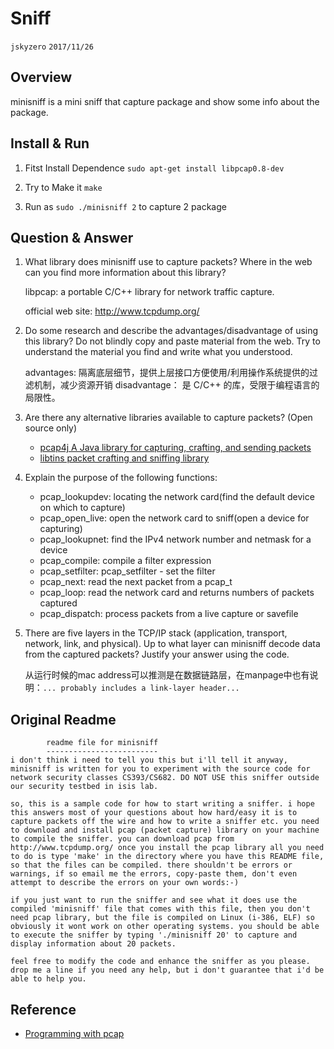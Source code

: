 # Sniff
`jskyzero` `2017/11/26`

## Overview

minisniff is a mini sniff that capture package and show some info about the package.

## Install & Run
1. Fitst Install Dependence `sudo apt-get install libpcap0.8-dev`

2. Try to Make it `make`

3. Run as `sudo ./minisniff 2` to capture 2 package

## Question & Answer

1. What library does minisniff use to capture packets? Where in the web can you find more information about this library?

	libpcap: a portable C/C++ library for network traffic capture.

	official web site: http://www.tcpdump.org/

2. Do some research and describe the advantages/disadvantage of using this library? Do not blindly copy and paste material from the web. Try to understand the material you find and write what you understood.

	advantages: 隔离底层细节，提供上层接口方便使用/利用操作系统提供的过滤机制，减少资源开销
	disadvantage： 是 C/C++ 的库，受限于编程语言的局限性。

3. Are there any alternative libraries available to capture packets? (Open source only)

	+ [pcap4j A Java library for capturing, crafting, and sending packets](https://github.com/kaitoy/pcap4j)
	+ [libtins packet crafting and sniffing library](https://github.com/mfontanini/libtins)

4. Explain the purpose of the following functions:
	+ pcap_lookupdev: locating the network card(find the default device on which to capture)
	+ pcap_open_live: open the network card to sniff(open a device for capturing)
	+ pcap_lookupnet: find the IPv4 network number and netmask for a device
	+ pcap_compile: compile a filter expression
	+ pcap_setfilter: pcap_setfilter - set the filter
	+ pcap_next: read the next packet from a pcap_t
	+ pcap_loop: read the network card and returns numbers of packets captured
	+ pcap_dispatch: process packets from a live capture or savefile

5. There are five layers in the TCP/IP stack (application, transport, network, link, and physical). Up to what layer can minisniff decode data from the captured
packets? Justify your answer using the code.

	从运行时候的mac address可以推测是在数据链路层，在manpage中也有说明：`... probably includes a link-layer header...`

## Original Readme

```
		readme file for minisniff
		-------------------------
i don't think i need to tell you this but i'll tell it anyway, minisniff is written for you to experiment with the source code for network security classes CS393/CS682. DO NOT USE this sniffer outside our security testbed in isis lab.

so, this is a sample code for how to start writing a sniffer. i hope this answers most of your questions about how hard/easy it is to capture packets off the wire and how to write a sniffer etc. you need to download and install pcap (packet capture) library on your machine to compile the sniffer. you can download pcap from http://www.tcpdump.org/ once you install the pcap library all you need to do is type 'make' in the directory where you have this README file, so that the files can be compiled. there shouldn't be errors or warnings, if so email me the errors, copy-paste them, don't even attempt to describe the errors on your own words:-) 

if you just want to run the sniffer and see what it does use the compiled 'minisniff' file that comes with this file, then you don't need pcap library, but the file is compiled on Linux (i-386, ELF) so obviously it wont work on other operating systems. you should be able to execute the sniffer by typing './minisniff 20' to capture and display information about 20 packets.

feel free to modify the code and enhance the sniffer as you please. drop me a line if you need any help, but i don't guarantee that i'd be able to help you.
```

## Reference
+ [Programming with pcap](https://www.tcpdump.org/pcap.html)
